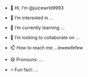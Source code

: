 - 👋 Hi, I’m @juicewrld9993
- 👀 I’m interested in ...
- 🌱 I’m currently learning ...
- 💞️ I’m looking to collaborate on ...
- 📫 How to reach me ...iewewfefew
  
- 😄 Pronouns: ...
- ⚡ Fun fact: ...

<!---
juicewrld9993/juicewrld9993 is a ✨ special ✨ repository because its `README.md` (this file) appears on your GitHub profile.
You can click the Preview link to take a look at your changes.
--->
